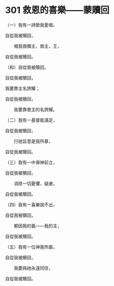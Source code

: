 # 301 救恩的喜樂——蒙贖回

（一）我有一詩歌我愛唱，

自從我被贖回，

　　唱我救贖主，救主，王，

自從我被贖回。

（和）自從我被贖回，

自從我被贖回，

我要靠主名誇耀；

自從我被贖回，

　　我要靠救主的名誇耀。

（二）我有一基督能滿足，

自從我被贖回，

　　行祂旨意是我所慕，

自從我被贖回。

（三）我有一中保神前立，

自從我被贖回，

　　消除一切憂懼、疑慮，

自從我被贖回。

（四）我有一喜樂說不出，

自從我被贖回，

　　都因我的義——我的主，

自從我被贖回。

（五）我有一位神我所屬，

自從我被贖回，

　　我要與祂永遠同住，

自從我被贖回。

